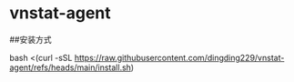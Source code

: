 # vnstat-agent

##安装方式

bash <(curl -sSL https://raw.githubusercontent.com/dingding229/vnstat-agent/refs/heads/main/install.sh)
